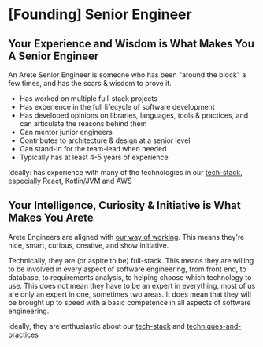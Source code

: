 # [Founding] Senior Engineer

## Your Experience and Wisdom is What Makes You A Senior Engineer

An Arete Senior Engineer is someone who has been "around the block" a few times, and has the scars & wisdom to prove it.

- Has worked on multiple full-stack projects
- Has experience in the full lifecycle of software development 
- Has developed opinions on libraries, languages, tools & practices, and can articulate the reasons behind them
- Can mentor junior engineers
- Contributes to architecture & design at a senior level
- Can stand-in for the team-lead when needed
- Typically has at least 4-5 years of experience

Ideally: has experience with many of the technologies in our [tech-stack](tech-stack.md), especially React, Kotlin/JVM and AWS

## Your Intelligence, Curiosity & Initiative is What Makes You Arete

Arete Engineers are aligned with [our way of working](engineering-at-arete.md).  This means they're nice, smart, curious, creative, and show initiative.  

Technically, they are (or aspire to be) full-stack.  This means they are willing to be involved in every aspect of software engineering, from front end, to database, to requirements analysis, to helping choose which technology to use. This does not mean they have to be an expert in everything, most of us are only an expert in one, sometimes two areas. It does mean that they will be brought up to speed with a basic competence in all aspects of software engineering. 

Ideally, they are enthusiastic about our [tech-stack](tech-stack.md) and [techniques-and-practices](techniques-and-practices.md)
